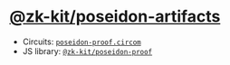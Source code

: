 # [@zk-kit/poseidon-artifacts](https://www.npmjs.com/package/@zk-kit/poseidon-artifacts)

* Circuits: [`poseidon-proof.circom`](https://github.com/privacy-scaling-explorations/zk-kit/blob/main/packages/circuits/circom/poseidon-proof.circom)
* JS library: [`@zk-kit/poseidon-proof`](https://github.com/privacy-scaling-explorations/zk-kit/tree/main/packages/poseidon-proof)
